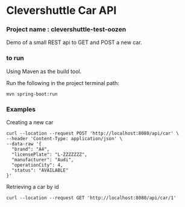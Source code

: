 # Clevershuttle Car API

### Project name : clevershuttle-test-oozen

Demo of a small REST api to GET and POST a new car. 

### to run

Using Maven as the build tool.

Run the following in the project terminal path:

```
mvn spring-boot:run
```

### Examples 

Creating a new car
```
curl --location --request POST 'http://localhost:8080/api/car' \
--header 'Content-Type: application/json' \
--data-raw '{
  "brand": "A4",
  "licensePlate": "L-ZZZZZZZ",
  "manufacturer": "Audi",
  "operationCity": 4,
  "status": "AVAILABLE"
}'
```

Retrieving a car by id
```
curl --location --request GET 'http://localhost:8080/api/car/1'
```
